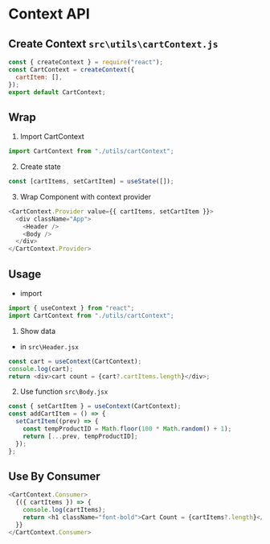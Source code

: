 # Context API

## Create Context `src\utils\cartContext.js`

```js
const { createContext } = require("react");
const CartContext = createContext({
  cartItem: [],
});
export default CartContext;
```

## Wrap

1. Import CartContext

```js
import CartContext from "./utils/cartContext";
```

2. Create state

```js
const [cartItems, setCartItem] = useState([]);
```

3. Wrap Component with context provider

```js
<CartContext.Provider value={{ cartItems, setCartItem }}>
  <div className="App">
    <Header />
    <Body />
  </div>
</CartContext.Provider>
```

## Usage

- import

```js
import { useContext } from "react";
import CartContext from "./utils/cartContext";
```

1. Show data

- in `src\Header.jsx`

```js
const cart = useContext(CartContext);
console.log(cart);
return <div>cart count = {cart?.cartItems.length}</div>;
```

2. Use function `src\Body.jsx`

```js
const { setCartItem } = useContext(CartContext);
const addCartItem = () => {
  setCartItem((prev) => {
    const tempProductID = Math.floor(100 * Math.random() + 1);
    return [...prev, tempProductID];
  });
};
```

## Use By Consumer

```js
<CartContext.Consumer>
  {({ cartItems }) => {
    console.log(cartItems);
    return <h1 className="font-bold">Cart Count = {cartItems?.length}</h1>;
  }}
</CartContext.Consumer>
```
